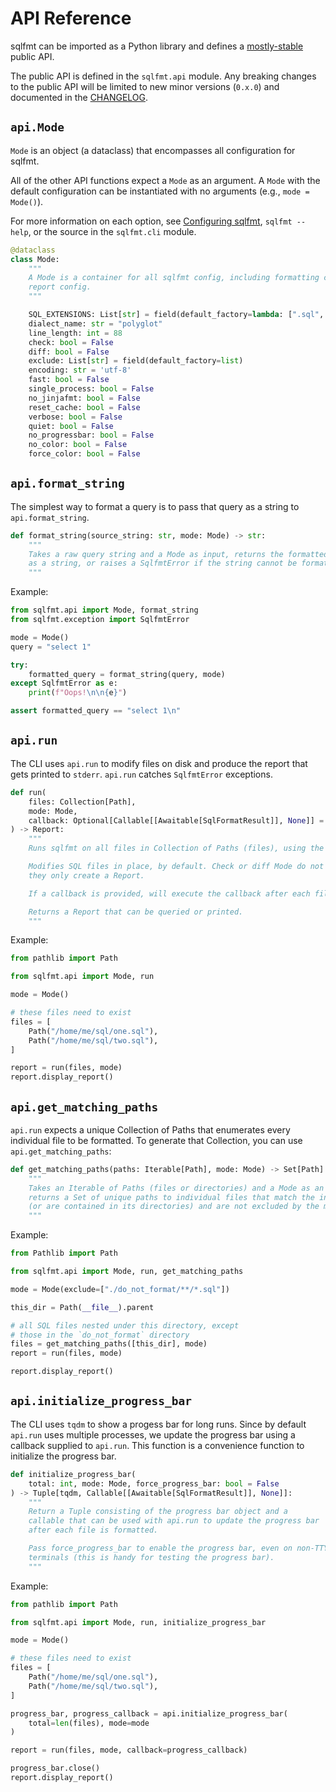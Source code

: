 # API Reference

sqlfmt can be imported as a Python library and defines a
[mostly-stable](/versioning/) public API.

The public API is defined in the `sqlfmt.api` module. Any breaking changes to the public API will be limited to new minor versions (`0.x.0`) and documented in the [CHANGELOG](https://github.com/tconbeer/sqlfmt/tree/main/CHANGELOG.md).

## `api.Mode`

`Mode` is an object (a dataclass) that encompasses all configuration for sqlfmt.

All of the other API functions expect a `Mode` as an argument. A `Mode` with
the default configuration can be instantiated with no arguments
(e.g., `mode = Mode()`).

For more information on each option, see 
[Configuring sqlfmt](../getting-started/configuring-sqlfmt.md), `sqlfmt --help`,
or the source in the `sqlfmt.cli` module.

```py
@dataclass
class Mode:
    """
    A Mode is a container for all sqlfmt config, including formatting config and
    report config.
    """

    SQL_EXTENSIONS: List[str] = field(default_factory=lambda: [".sql", ".sql.jinja"])
    dialect_name: str = "polyglot"
    line_length: int = 88
    check: bool = False
    diff: bool = False
    exclude: List[str] = field(default_factory=list)
    encoding: str = 'utf-8'
    fast: bool = False
    single_process: bool = False
    no_jinjafmt: bool = False
    reset_cache: bool = False
    verbose: bool = False
    quiet: bool = False
    no_progressbar: bool = False
    no_color: bool = False
    force_color: bool = False
```

## `api.format_string`

The simplest way to format a query is to pass that query as a string to `api.format_string`.


```py
def format_string(source_string: str, mode: Mode) -> str:
    """
    Takes a raw query string and a Mode as input, returns the formatted query
    as a string, or raises a SqlfmtError if the string cannot be formatted
    """
```

Example:
```py
from sqlfmt.api import Mode, format_string
from sqlfmt.exception import SqlfmtError

mode = Mode()
query = "select 1"

try:
    formatted_query = format_string(query, mode)
except SqlfmtError as e:
    print(f"Oops!\n\n{e}")

assert formatted_query == "select 1\n"
```

## `api.run`

The CLI uses `api.run` to modify files on disk and produce the report that
gets printed to `stderr`. `api.run` catches `SqlfmtError` exceptions.

```py
def run(
    files: Collection[Path],
    mode: Mode,
    callback: Optional[Callable[[Awaitable[SqlFormatResult]], None]] = None,
) -> Report:
    """
    Runs sqlfmt on all files in Collection of Paths (files), using the specified Mode.

    Modifies SQL files in place, by default. Check or diff Mode do not modify files,
    they only create a Report.

    If a callback is provided, will execute the callback after each file is formatted.

    Returns a Report that can be queried or printed.
    """
```

Example:

```py
from pathlib import Path

from sqlfmt.api import Mode, run

mode = Mode()

# these files need to exist
files = [
    Path("/home/me/sql/one.sql"),
    Path("/home/me/sql/two.sql"),
]

report = run(files, mode)
report.display_report()
```

## `api.get_matching_paths`

`api.run` expects a unique Collection of Paths that enumerates every individual file
to be formatted. To generate that Collection, you can use `api.get_matching_paths`:

```py
def get_matching_paths(paths: Iterable[Path], mode: Mode) -> Set[Path]:
    """
    Takes an Iterable of Paths (files or directories) and a Mode as an input, and
    returns a Set of unique paths to individual files that match the input paths 
    (or are contained in its directories) and are not excluded by the mode's exclude glob
    """
```

Example:

```py
from Pathlib import Path

from sqlfmt.api import Mode, run, get_matching_paths

mode = Mode(exclude=["./do_not_format/**/*.sql"])

this_dir = Path(__file__).parent

# all SQL files nested under this directory, except
# those in the `do_not_format` directory
files = get_matching_paths([this_dir], mode)
report = run(files, mode)

report.display_report()
```

## `api.initialize_progress_bar`

The CLI uses `tqdm` to show a progess bar for long runs. Since by default `api.run`
uses multiple processes, we update the progress bar using a callback supplied
to `api.run`. This function is a convenience function to initialize the progress bar.

```py
def initialize_progress_bar(
    total: int, mode: Mode, force_progress_bar: bool = False
) -> Tuple[tqdm, Callable[[Awaitable[SqlFormatResult]], None]]:
    """
    Return a Tuple consisting of the progress bar object and a
    callable that can be used with api.run to update the progress bar
    after each file is formatted.

    Pass force_progress_bar to enable the progress bar, even on non-TTY
    terminals (this is handy for testing the progress bar).
    """
```

Example:

```py
from pathlib import Path

from sqlfmt.api import Mode, run, initialize_progress_bar

mode = Mode()

# these files need to exist
files = [
    Path("/home/me/sql/one.sql"),
    Path("/home/me/sql/two.sql"),
]

progress_bar, progress_callback = api.initialize_progress_bar(
    total=len(files), mode=mode
)

report = run(files, mode, callback=progress_callback)

progress_bar.close()
report.display_report()
```